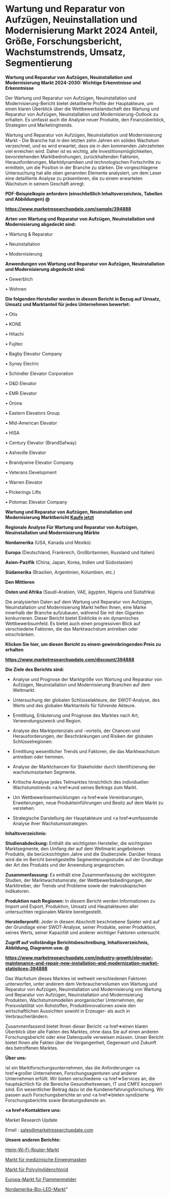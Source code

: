 # Wartung und Reparatur von Aufzügen, Neuinstallation und Modernisierung Markt 2024 Anteil, Größe, Forschungsbericht, Wachstumstrends, Umsatz, Segmentierung

<strong>Wartung und Reparatur von Aufzügen, Neuinstallation und Modernisierung Markt 2024-2030: Wichtige Erkenntnisse und Erkenntnisse</strong>

Der Wartung und Reparatur von Aufzügen, Neuinstallation und Modernisierung-Bericht bietet detaillierte Profile der Hauptakteure, um einen klaren Überblick über die Wettbewerbslandschaft des Wartung und Reparatur von Aufzügen, Neuinstallation und Modernisierung-Outlook zu erhalten. Es umfasst auch die Analyse neuer Produkte, den Finanzüberblick, Strategien und Marketingtrends.

Wartung und Reparatur von Aufzügen, Neuinstallation und Modernisierung Markt - Die Branche hat in den letzten zehn Jahren ein solides Wachstum verzeichnet, und es wird erwartet, dass sie in den kommenden Jahrzehnten viel erreichen wird. Daher ist es wichtig, alle Investitionsmöglichkeiten, bevorstehenden Marktbedrohungen, zurückhaltenden Faktoren, Herausforderungen, Marktdynamiken und technologischen Fortschritte zu ermitteln, um die Position in der Branche zu stärken. Die vorgeschlagene Untersuchung hat alle oben genannten Elemente analysiert, um dem Leser eine detaillierte Analyse zu präsentieren, die zu einem erwarteten Wachstum in seinem Geschäft anregt.



<strong><b>PDF-Beispielkopie anfordern (einschließlich Inhaltsverzeichnis, Tabellen und Abbildungen) @ </b></strong>

<strong><a href=https://www.marketresearchupdate.com/sample/394888>

<strong>https://www.marketresearchupdate.com/sample/394888</u></a></strong></strong>



<strong>Arten von Wartung und Reparatur von Aufzügen, Neuinstallation und Modernisierung abgedeckt sind:</strong>

• Wartung & Reparatur

• Neuinstallation

• Modernisierung



<strong>Anwendungen von Wartung und Reparatur von Aufzügen, Neuinstallation und Modernisierung abgedeckt sind:</strong>

• Gewerblich

• Wohnen



<strong>Die folgenden Hersteller werden in diesem Bericht in Bezug auf Umsatz, Umsatz und Marktanteil für jedes Unternehmen bewertet:</strong>

• Otis

• KONE

• Hitachi

• Fujitec

• Bagby Elevator Company

• Syney Electric

• Schindler Elevator Corporation

• D&D Elevator

• EMR Elevator

• Orona

• Eastern Elevators Group

• Mid-American Elevator

• HISA

• Century Elevator (BrandSafway)

• Asheville Elevator

• Brandywine Elevator Company

• Veterans Development

• Warren Elevator

• Pickerings Lifts

• Potomac Elevator Company



<strong>Wartung und Reparatur von Aufzügen, Neuinstallation und Modernisierung Marktbericht <a href=https://www.marketresearchupdate.com/buynow/394888>Kaufe jetzt</a></strong>



<strong>Regionale Analyse Für Wartung und Reparatur von Aufzügen, Neuinstallation und Modernisierung Märkte</strong>



<strong>Nordamerika</strong> (USA, Kanada und Mexiko)



<strong>Europa</strong> (Deutschland, Frankreich, Großbritannien, Russland und Italien)



<strong>Asien-Pazifik</strong> (China, Japan, Korea, Indien und Südostasien)



<strong>Südamerika</strong> (Brasilien, Argentinien, Kolumbien, etc.)



<strong>Den Mittleren</strong> 

<strong>Osten und Afrika</strong> (Saudi-Arabien, VAE, ägypten, Nigeria und Südafrika)

Die analysierten Daten auf dem Wartung und Reparatur von Aufzügen, Neuinstallation und Modernisierung Markt helfen Ihnen, eine Marke innerhalb der Branche aufzubauen, während Sie mit den Giganten konkurrieren. Dieser Bericht bietet Einblicke in ein dynamisches Wettbewerbsumfeld. Es bietet auch einen progressiven Blick auf verschiedene Faktoren, die das Marktwachstum antreiben oder einschränken.



<strong>Klicken Sie hier, um diesen Bericht zu einem gewinnbringenden Preis zu erhalten
</strong>

<strong><a href=https://www.marketresearchupdate.com/discount/394888>https://www.marketresearchupdate.com/discount/394888</b></u></strong></a>



<strong>Die Ziele des Berichts sind:</strong>

- Analyse und Prognose der Marktgröße von Wartung und Reparatur von Aufzügen, Neuinstallation und Modernisierung Branchen auf dem Weltmarkt.

- Untersuchung der globalen Schlüsselakteure, der SWOT-Analyse, des Werts und des globalen Marktanteils für führende Akteure.

- Ermittlung, Erläuterung und Prognose des Marktes nach Art, Verwendungszweck und Region.

- Analyse des Marktpotenzials und -vorteils, der Chancen und Herausforderungen, der Beschränkungen und Risiken der globalen Schlüsselregionen.

- Ermittlung wesentlicher Trends und Faktoren, die das Marktwachstum antreiben oder hemmen.

- Analyse der Marktchancen für Stakeholder durch Identifizierung der wachstumsstarken Segmente.

- Kritische Analyse jedes Teilmarktes hinsichtlich des individuellen Wachstumstrends <a href=>und</a> seines Beitrags zum Markt.

- Um Wettbewerbsentwicklungen <a href=>wie</a> Vereinbarungen, Erweiterungen, neue Produkteinführungen und Besitz auf dem Markt zu verstehen.

- Strategische Darstellung der Hauptakteure und <a href=>umfas</a>sende Analyse ihrer Wachstumsstrategien.



<strong>Inhaltsverzeichnis:</strong>



<strong>Studienabdeckung:</strong> Enthält die wichtigsten Hersteller, die wichtigsten Marktsegmente, den Umfang der auf dem Weltmarkt angebotenen Produkte, die berücksichtigten Jahre und die Studienziele. Darüber hinaus wird die im Bericht bereitgestellte Segmentierungsstudie auf der Grundlage der Art des Produkts und der Anwendung angesprochen.



<strong>Zusammenfassung:</strong> Es enthält eine Zusammenfassung der wichtigsten Studien, der Marktwachstumsrate, der Wettbewerbsbedingungen, der Markttreiber, der Trends und Probleme sowie der makroskopischen Indikatoren.



<strong>Produktion nach Regionen:</strong> In diesem Bericht werden Informationen zu Import und Export, Produktion, Umsatz und Hauptakteuren aller untersuchten regionalen Märkte bereitgestellt.



<strong>Herstellerprofil:</strong> Jeder in diesem Abschnitt beschriebene Spieler wird auf der Grundlage einer SWOT-Analyse, seiner Produkte, seiner Produktion, seines Werts, seiner Kapazität und anderer wichtiger Faktoren untersucht.



<strong><b>Zugriff auf vollständige Berichtsbeschreibung, Inhaltsverzeichnis, Abbildung, Diagramm usw. @ </b></strong>

<strong><a href=https://www.marketresearchupdate.com/industry-growth/elevator-maintenance-and-repair-new-installation-and-modernization-market-statistices-394888>https://www.marketresearchupdate.com/industry-growth/elevator-maintenance-and-repair-new-installation-and-modernization-market-statistices-394888</a></strong>

Das Wachstum dieses Marktes ist weltweit verschiedenen Faktoren unterworfen, unter anderem dem Verbrauchervolumen von Wartung und Reparatur von Aufzügen, Neuinstallation und Modernisierung von Wartung und Reparatur von Aufzügen, Neuinstallation und Modernisierung Produkten, Wachstumsmodellen anorganischer Unternehmen, der Preisvolatilität von Rohstoffen, Produktinnovationen sowie den wirtschaftlichen Aussichten sowohl in Erzeuger- als auch in Verbraucherländern.

Zusammenfassend bietet Ihnen dieser Bericht <a href=>einen</a> klaren Überblick über alle Fakten des Marktes, ohne dass Sie auf einen anderen Forschungsbericht oder eine Datenquelle verweisen müssen. Unser Bericht bietet Ihnen alle Fakten über die Vergangenheit, Gegenwart und Zukunft des betroffenen Marktes.



<strong>Über uns:</strong>

 ist ein Marktforschungsunternehmen, das die Anforderungen <a href=>großer</a> Unternehmen, Forschungsagenturen und anderer Unternehmen erfüllt. Wir bieten verschiedene <a href=>Services</a> an, die hauptsächlich für die Bereiche Gesundheitswesen, IT und CMFE konzipiert sind. Ein wesentlicher Beitrag dazu ist die Kundenerfahrungsforschung. Wir passen auch Forschungsberichte an und <a href=>bieten</a> syndizierte Forschungsberichte sowie Beratungsdienste an.



<strong><a href=>Kontaktiere uns:</a></strong>

Market Research Update

Email : sales@marketresearchupdate.com



<strong>Unsere anderen Berichte:</strong>

<a href=https://www.linkedin.com/pulse/home-wi-fi-router-market-latest-report-outstanding>Heim-Wi-Fi-Router-Markt</a>

<a href=https://www.linkedin.com/pulse/disposable-medical-masks-market-outlooks-2023>Markt für medizinische Einwegmasken</a>

<a href=https://www.linkedin.com/pulse/polyvinylidene-chloride-market-size-emerging>Markt für Polyvinylidenchlorid</a>

<a href=https://www.linkedin.com/pulse/europe-flame-detectors-market-upcoming>Europa-Markt für Flammenmelder</a>

<a href=https://www.linkedin.com/pulse/north-america-organic-led-market-2023-demand>Nordamerika-Bio-LED-Markt</a>"
